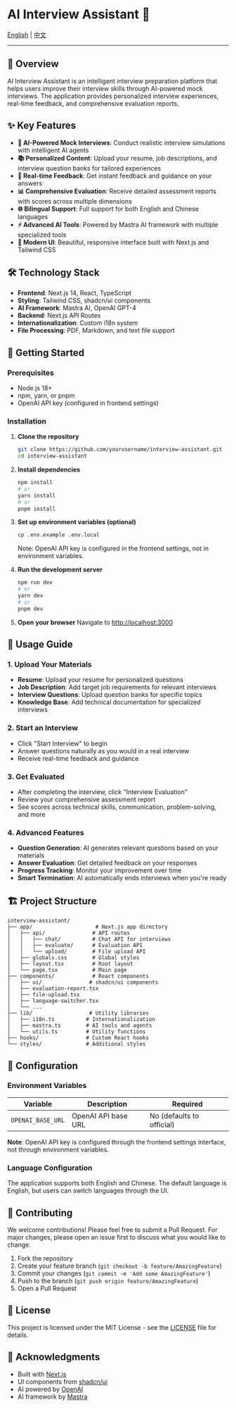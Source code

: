 # AI Interview Assistant 🤖

[English](#english) | [中文](./README.zh.md)

---

## 🎯 Overview

AI Interview Assistant is an intelligent interview preparation platform that helps users improve their interview skills through AI-powered mock interviews. The application provides personalized interview experiences, real-time feedback, and comprehensive evaluation reports.

## ✨ Key Features

- **🤖 AI-Powered Mock Interviews**: Conduct realistic interview simulations with intelligent AI agents
- **📚 Personalized Content**: Upload your resume, job descriptions, and interview question banks for tailored experiences
- **🎯 Real-time Feedback**: Get instant feedback and guidance on your answers
- **📊 Comprehensive Evaluation**: Receive detailed assessment reports with scores across multiple dimensions
- **🌐 Bilingual Support**: Full support for both English and Chinese languages
- **⚡ Advanced AI Tools**: Powered by Mastra AI framework with multiple specialized tools
- **📱 Modern UI**: Beautiful, responsive interface built with Next.js and Tailwind CSS

## 🛠️ Technology Stack

- **Frontend**: Next.js 14, React, TypeScript
- **Styling**: Tailwind CSS, shadcn/ui components
- **AI Framework**: Mastra AI, OpenAI GPT-4
- **Backend**: Next.js API Routes
- **Internationalization**: Custom i18n system
- **File Processing**: PDF, Markdown, and text file support

## 🚀 Getting Started

### Prerequisites

- Node.js 18+ 
- npm, yarn, or pnpm
- OpenAI API key (configured in frontend settings)

### Installation

1. **Clone the repository**
   ```bash
   git clone https://github.com/yourusername/interview-assistant.git
   cd interview-assistant
   ```

2. **Install dependencies**
   ```bash
   npm install
   # or
   yarn install
   # or
   pnpm install
   ```

3. **Set up environment variables (optional)**
   ```bash
   cp .env.example .env.local
   ```
   
   Note: OpenAI API key is configured in the frontend settings, not in environment variables.

4. **Run the development server**
   ```bash
   npm run dev
   # or
   yarn dev
   # or
   pnpm dev
   ```

5. **Open your browser**
   Navigate to [http://localhost:3000](http://localhost:3000)

## 📖 Usage Guide

### 1. Upload Your Materials
- **Resume**: Upload your resume for personalized questions
- **Job Description**: Add target job requirements for relevant interviews
- **Interview Questions**: Upload question banks for specific topics
- **Knowledge Base**: Add technical documentation for specialized interviews

### 2. Start an Interview
- Click "Start Interview" to begin
- Answer questions naturally as you would in a real interview
- Receive real-time feedback and guidance

### 3. Get Evaluated
- After completing the interview, click "Interview Evaluation"
- Review your comprehensive assessment report
- See scores across technical skills, communication, problem-solving, and more

### 4. Advanced Features
- **Question Generation**: AI generates relevant questions based on your materials
- **Answer Evaluation**: Get detailed feedback on your responses
- **Progress Tracking**: Monitor your improvement over time
- **Smart Termination**: AI automatically ends interviews when you're ready

## 🏗️ Project Structure

```
interview-assistant/
├── app/                    # Next.js app directory
│   ├── api/               # API routes
│   │   ├── chat/          # Chat API for interviews
│   │   ├── evaluate/      # Evaluation API
│   │   └── upload/        # File upload API
│   ├── globals.css        # Global styles
│   ├── layout.tsx         # Root layout
│   └── page.tsx           # Main page
├── components/            # React components
│   ├── ui/               # shadcn/ui components
│   ├── evaluation-report.tsx
│   ├── file-upload.tsx
│   ├── language-switcher.tsx
│   └── ...
├── lib/                  # Utility libraries
│   ├── i18n.ts          # Internationalization
│   ├── mastra.ts        # AI tools and agents
│   └── utils.ts         # Utility functions
├── hooks/               # Custom React hooks
└── styles/              # Additional styles
```

## 🔧 Configuration

### Environment Variables

| Variable | Description | Required |
|----------|-------------|----------|
| `OPENAI_BASE_URL` | OpenAI API base URL | No (defaults to official) |

**Note**: OpenAI API key is configured through the frontend settings interface, not through environment variables.

### Language Configuration

The application supports both English and Chinese. The default language is English, but users can switch languages through the UI.

## 🤝 Contributing

We welcome contributions! Please feel free to submit a Pull Request. For major changes, please open an issue first to discuss what you would like to change.

1. Fork the repository
2. Create your feature branch (`git checkout -b feature/AmazingFeature`)
3. Commit your changes (`git commit -m 'Add some AmazingFeature'`)
4. Push to the branch (`git push origin feature/AmazingFeature`)
5. Open a Pull Request

## 📄 License

This project is licensed under the MIT License - see the [LICENSE](LICENSE) file for details.

## 🙏 Acknowledgments

- Built with [Next.js](https://nextjs.org/)
- UI components from [shadcn/ui](https://ui.shadcn.com/)
- AI powered by [OpenAI](https://openai.com/)
- AI framework by [Mastra](https://mastra.ai/) 

